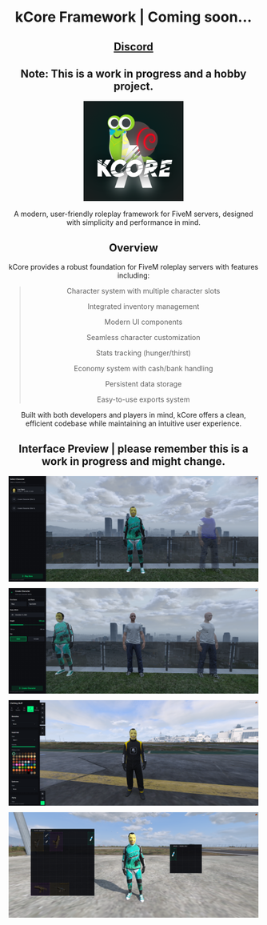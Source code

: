 <div align="center">

# kCore Framework | Coming soon...
## [Discord](https://discord.gg/5Da9eCfEec)
## Note: This is a work in progress and a hobby project.

<kbd><img src="assets/kCore.png" alt="kCore Logo" width="200" /></kbd>

A modern, user-friendly roleplay framework for FiveM servers, designed with simplicity and performance in mind.

## Overview

kCore provides a robust foundation for FiveM roleplay servers with features including:

> Character system with multiple character slots
>
> Integrated inventory management
>
> Modern UI components
>
> Seamless character customization
>
> Stats tracking (hunger/thirst)
>
> Economy system with cash/bank handling
>
> Persistent data storage
>
> Easy-to-use exports system

Built with both developers and players in mind, kCore offers a clean, efficient codebase while maintaining an intuitive user experience.

## Interface Preview | please remember this is a work in progress and might change.

<div style="display: flex; justify-content: center; gap: 10px; flex-wrap: wrap;"></kbd>
    <kbd><img src="assets/multichar.PNG" alt="Multi-Character System" width="500" /></kbd>
    <kbd><img src="assets/createchar.PNG" alt="Character Creation" width="500" /></kbd>
    <kbd><img src="assets/clothing.PNG" alt="Clothing System" width="500" /></kbd>
    <kbd><img src="assets/inventory.PNG" alt="Inventory System" width="500" /></kbd>
</div>

</div>
